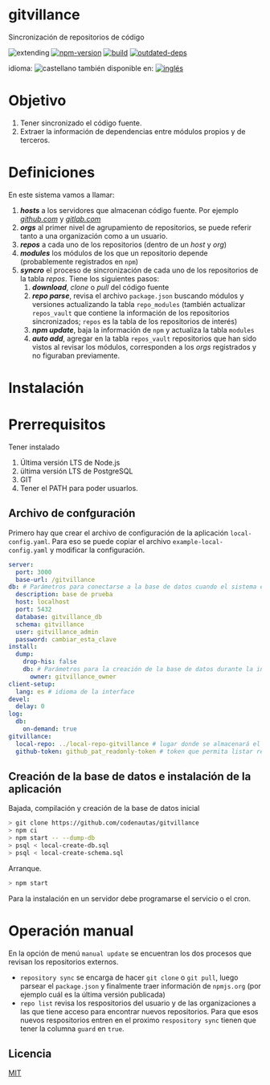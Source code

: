 <!--multilang v0 es:LEEME.md en:README.md -->
# gitvillance
<!--lang:es-->
Sincronización de repositorios de código

<!--lang:en--]
Synchronizing code repositories

[!--lang:*-->

<!-- cucardas -->
![extending](https://img.shields.io/badge/stability-extending-orange.svg)
[![npm-version](https://img.shields.io/npm/v/gitvillance.svg)](https://npmjs.org/package/gitvillance)
[![build](https://github.com/codenautas/gitvillance/actions/workflows/node.js.yml/badge.svg)](https://github.com/codenautas/gitvillance/actions/workflows/node.js.yml)
[![outdated-deps](https://img.shields.io/github/issues-search/codenautas/gitvillance?color=9cf&label=outdated-deps&query=is%3Apr%20author%3Aapp%2Fdependabot%20is%3Aopen)](https://github.com/codenautas/gitvillance/pulls/app%2Fdependabot)

<!--multilang buttons-->

idioma: ![castellano](https://raw.githubusercontent.com/codenautas/multilang/master/img/lang-es.png)
también disponible en:
[![inglés](https://raw.githubusercontent.com/codenautas/multilang/master/img/lang-en.png)](README.md)

<!--lang:es-->

# Objetivo

<!--lang:en--]

# Main goal

[!--lang:es-->

   1. Tener sincronizado el código fuente.
   2. Extraer la información de dependencias entre módulos propios y de terceros. 

<!--lang:en--]

   1. Keep the source code synchronized.
   2. Extract dependency information between your own and third-party modules.

[!--lang:*-->

# Definiciones

<!--lang:en--]

# Definitions

[!--lang:es-->

En este sistema vamos a llamar:
   1. ***hosts*** a los servidores que almacenan código fuente. Por ejemplo [*github.com*](https://github.com) y [*gitlab.com*](https://gitlab.com)
   2. ***orgs*** al primer nivel de agrupamiento de repositorios, se puede referir tanto a una organización como a un usuario.
   3. ***repos*** a cada uno de los repositorios (dentro de un *host* y *org*)
   4. ***modules*** los módulos de los que un repositorio depende (probablemente registrados en `npm`)
   5. ***syncro*** el proceso de sincronización de cada uno de los repositorios de la tabla *repos*. Tiene los siguientes pasos:
      1. ***download***, *clone* o *pull* del código fuente
      2. ***repo parse***, revisa el archivo `package.json` buscando módulos y versiones actualizando la tabla `repo_modules` (también actualizar `repos_vault` que contiene la información de los repositorios sincronizados; `repos` es la tabla de los repositorios de interés)
      3. ***npm update***, baja la información de `npm` y actualiza la tabla `modules`
      4. ***auto add***, agregar en la tabla `repos_vault` repositorios que han sido vistos al revisar los módulos, corresponden a los *orgs* registrados y no figuraban previamente. 

<!--lang:en--]

In this system we will call:
   1. ***hosts*** the servers that store source code. For example [*github.com*](https://github.com) and [*gitlab.com*](https://gitlab.com)
   2. ***orgs*** the first level of repository grouping, it can refer to both an organization or a user.
   3. ***repos*** each of the repositories (within a *host* and *org*)
   4. ***modules*** the modules that a repository depends on (probably registered in `npm`)
   5. ***syncro*** the synchronization process for each of the repositories in the *repos* table. It has the following steps:
      1. ***download***, *clone* or *pull* the source code
      2. ***repo parse***, checks the `package.json` file looking for modules and versions, updating the `repo_modules` table (also updates `repos_vault` which contains the information of the synchronized repositories; `repos` is the table of the repositories of interest)
      3. ***npm update***, downloads the information from `npm` and updates the `modules` table
      4. ***auto add***, adds to the `repos_vault` table the repositories that have been seen when checking the modules, correspond to the registered *orgs* and were not previously listed.   

[!--lang:*-->
<!--lang:es-->

# Instalación

<!--lang:en--]

# Install

[!--lang:*-->
<!--lang:es-->

# Prerrequisitos

Tener instalado
   1. Última versión LTS de Node.js 
   2. ültima versión LTS de PostgreSQL
   3. GIT
   4. Tener el PATH para poder usuarlos. 

<!--lang:en--]

# Prerequisites

Have installed
   1. Latest LTS version of Node.js
   2. Latest LTS version of PostgreSQL
   3. GIT
   4. Have the PATH to be able to use them.

[!--lang:es-->

## Archivo de confguración

Primero hay que crear el archivo de configuración de la aplicación `local-config.yaml`. 
Para eso se puede copiar el archivo `example-local-config.yaml` y modificar la configuración. 

<!--lang:en--]

## Config File 

First you need to create the application configuration file `local-config.yaml`.
To do this you can copy the `example-local-config.yaml` file and modify the configuration.

[!--lang:es-->

```yaml
server:
  port: 3000
  base-url: /gitvillance
db: # Parámetros para conectarse a la base de datos cuando el sistema esté corriendo
  description: base de prueba
  host: localhost
  port: 5432
  database: gitvillance_db
  schema: gitvillance
  user: gitvillance_admin
  password: cambiar_esta_clave
install:
  dump:
    drop-his: false
    db: # Parámetros para la creación de la base de datos durante la instalación (proceso manual)
      owner: gitvillance_owner
client-setup: 
  lang: es # idioma de la interface
devel:
  delay: 0
log:
  db:
    on-demand: true
gitvillance:
  local-repo: ../local-repo-gitvillance # lugar donde se almacenará el código fuente
  github-token: github_pat_readonly-token # token que permita listar repositorios, se puede obtener en https://github.com/settings/personal-access-tokens
```

<!--lang:en--]


```yaml
server:
  port: 3000
  base-url: /gitvillance
db: # Parameters to connect to the database when the system is running
  description: base de prueba
  host: localhost
  port: 5432
  database: gitvillance_db
  schema: gitvillance
  user: gitvillance_admin
  password: cambiar_esta_clave
install:
  dump:
    drop-his: false
    db: # Parameters for creating the database during installation (manual process)
      owner: gitvillance_owner
client-setup: 
  lang: en # interface language
devel:
  delay: 0
log:
  db:
    on-demand: true
gitvillance:
  local-repo: ../local-repo-gitvillance # where the source code will be stored
  github-token: github_pat_readonly-token # token that allows listing repositories, can be obtained at https://github.com/settings/personal-access-tokens
```

[!--lang:es-->

## Creación de la base de datos e instalación de la aplicación

Bajada, compilación y creación de la base de datos inicial

<!--lang:en--]

## Creating the database and installing the application

Downloading, compiling and creating the initial database

[!--lang:*-->

```sh
> git clone https://github.com/codenautas/gitvillance
> npm ci
> npm start -- --dump-db
> psql < local-create-db.sql
> psql < local-create-schema.sql
```

<!--lang:es-->

Arranque. 
```sh
> npm start
```
Para la instalación en un servidor debe programarse el servicio o el cron.

<!--lang:en--]

Starting 
```sh
> npm start
```
For installation on a server, the service or cron must be scheduled.

[!--lang:es-->

# Operación manual

En la opción de menú `manual update` se encuentran los dos procesos que revisan los repositorios externos.
   * `repository sync` se encarga de hacer `git clone` o `git pull`, luego parsear el `package.json` 
   y finalmente traer información de `npmjs.org` (por ejemplo cuál es la última versión publicada)
   * `repo list` revisa los respositorios del usuario y de las organizaciones a las que tiene acceso
   para encontrar nuevos repositorios. Para que esos nuevos respositorios entren en el proximo `respository sync`
   tienen que tener la columna `guard` en `true`.

<!--lang:en--]

# Manual usage

In the `manual update` menu option you will find the two processes that check the external repositories.
   * `repository sync` is in charge of doing `git clone` or `git pull`, then parsing the `package.json` 
   and finally fetching information from `npmjs.org` (for example, what is the latest published version).
   * `repo list` checks the repositories of the user and the organizations to which they have access to find new repositories. 
   In order for these new repositories to enter the next `respository sync` they must have the `guard` column set to `true`.

[!--lang:es-->


<!--lang:en--]


[!--lang:es-->


<!--lang:en--]


[!--lang:es-->

## Licencia

<!--lang:en--]

## License

[!--lang:*-->

[MIT](LICENSE)
